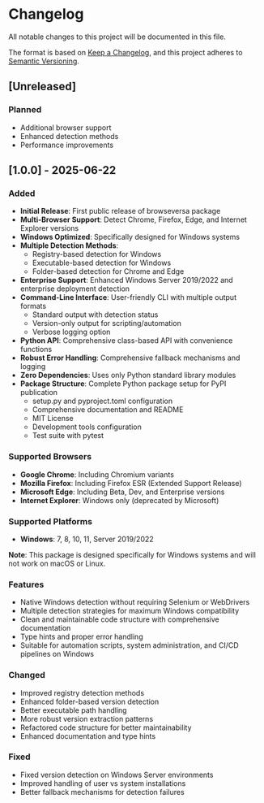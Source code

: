 # Changelog

All notable changes to this project will be documented in this file.

The format is based on [Keep a Changelog](https://keepachangelog.com/en/1.0.0/),
and this project adheres to [Semantic Versioning](https://semver.org/spec/v2.0.0.html).

## [Unreleased]

### Planned
- Additional browser support
- Enhanced detection methods
- Performance improvements

## [1.0.0] - 2025-06-22

### Added
- **Initial Release**: First public release of browseversa package
- **Multi-Browser Support**: Detect Chrome, Firefox, Edge, and Internet Explorer versions
- **Windows Optimized**: Specifically designed for Windows systems
- **Multiple Detection Methods**:
  - Registry-based detection for Windows
  - Executable-based detection for Windows
  - Folder-based detection for Chrome and Edge
- **Enterprise Support**: Enhanced Windows Server 2019/2022 and enterprise deployment detection
- **Command-Line Interface**: User-friendly CLI with multiple output formats
  - Standard output with detection status
  - Version-only output for scripting/automation
  - Verbose logging option
- **Python API**: Comprehensive class-based API with convenience functions
- **Robust Error Handling**: Comprehensive fallback mechanisms and logging
- **Zero Dependencies**: Uses only Python standard library modules
- **Package Structure**: Complete Python package setup for PyPI publication
  - setup.py and pyproject.toml configuration
  - Comprehensive documentation and README
  - MIT License
  - Development tools configuration
  - Test suite with pytest

### Supported Browsers
- **Google Chrome**: Including Chromium variants
- **Mozilla Firefox**: Including Firefox ESR (Extended Support Release)
- **Microsoft Edge**: Including Beta, Dev, and Enterprise versions
- **Internet Explorer**: Windows only (deprecated by Microsoft)

### Supported Platforms
- **Windows**: 7, 8, 10, 11, Server 2019/2022

**Note**: This package is designed specifically for Windows systems and will not work on macOS or Linux.

### Features
- Native Windows detection without requiring Selenium or WebDrivers
- Multiple detection strategies for maximum Windows compatibility
- Clean and maintainable code structure with comprehensive documentation
- Type hints and proper error handling
- Suitable for automation scripts, system administration, and CI/CD pipelines on Windows

### Changed
- Improved registry detection methods
- Enhanced folder-based version detection
- Better executable path handling
- More robust version extraction patterns
- Refactored code structure for better maintainability
- Enhanced documentation and type hints

### Fixed
- Fixed version detection on Windows Server environments
- Improved handling of user vs system installations
- Better fallback mechanisms for detection failures 